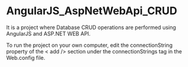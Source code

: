 # AngularJS_AspNetWebApi_CRUD

It is a project where Database CRUD operations are performed using AngularJS and ASP.NET WEB API.

To run the project on your own computer, edit the connectionString property of the < add /> section under the connectionStrings tag in the Web.config file.
